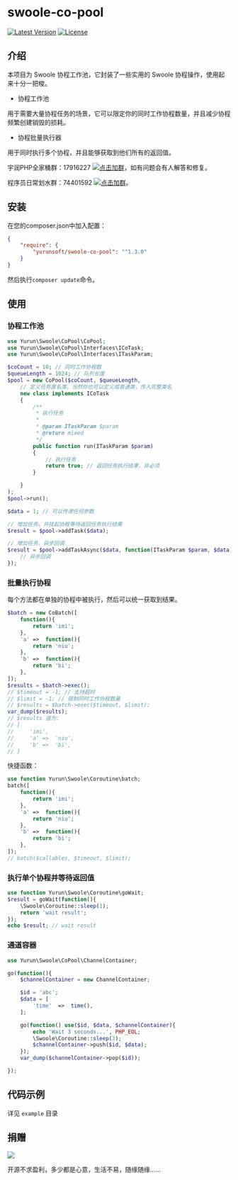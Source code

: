 # swoole-co-pool

[![Latest Version](https://img.shields.io/packagist/v/yurunsoft/swoole-co-pool.svg)](https://packagist.org/packages/yurunsoft/swoole-co-pool)
[![License](https://img.shields.io/github/license/Yurunsoft/swoole-co-pool.svg)](https://github.com/Yurunsoft/swoole-co-pool/blob/master/LICENSE)

## 介绍

本项目为 Swoole 协程工作池，它封装了一些实用的 Swoole 协程操作，使用起来十分一把梭。

* 协程工作池

用于需要大量协程任务的场景，它可以限定你的同时工作协程数量，并且减少协程频繁创建销毁的损耗。

* 协程批量执行器

用于同时执行多个协程，并且能够获取到他们所有的返回值。

宇润PHP全家桶群：17916227 [![点击加群](https://pub.idqqimg.com/wpa/images/group.png "点击加群")](https://jq.qq.com/?_wv=1027&k=5wXf4Zq)，如有问题会有人解答和修复。

程序员日常划水群：74401592 [![点击加群](https://pub.idqqimg.com/wpa/images/group.png "点击加群")](https://shang.qq.com/wpa/qunwpa?idkey=e2e6b49e9a648aae5285b3aba155d59107bb66fde02e229e078bd7359cac8ac3)。

## 安装

在您的composer.json中加入配置：

```json
{
    "require": {
        "yurunsoft/swoole-co-pool": "^1.3.0"
    }
}
```

然后执行`composer update`命令。

## 使用

### 协程工作池

```php
use Yurun\Swoole\CoPool\CoPool;
use Yurun\Swoole\CoPool\Interfaces\ICoTask;
use Yurun\Swoole\CoPool\Interfaces\ITaskParam;

$coCount = 10; // 同时工作协程数
$queueLength = 1024; // 队列长度
$pool = new CoPool($coCount, $queueLength,
    // 定义任务匿名类，当然你也可以定义成普通类，传入完整类名
    new class implements ICoTask
    {
        /**
         * 执行任务
         *
         * @param ITaskParam $param
         * @return mixed
         */
        public function run(ITaskParam $param)
        {
            // 执行任务
            return true; // 返回任务执行结果，非必须
        }

    }
);
$pool->run();

$data = 1; // 可以传递任何参数

// 增加任务，并挂起协程等待返回任务执行结果
$result = $pool->addTask($data);

// 增加任务，异步回调
$result = $pool->addTaskAsync($data, function(ITaskParam $param, $data){
    // 异步回调
});
```

### 批量执行协程

每个方法都在单独的协程中被执行，然后可以统一获取到结果。

```php
$batch = new CoBatch([
    function(){
        return 'imi';
    },
    'a' =>  function(){
        return 'niu';
    },
    'b' =>  function(){
        return 'bi';
    },
]);
$results = $batch->exec();
// $timeout = -1; // 支持超时
// $limit = -1; // 限制同时工作协程数量
// $results = $batch->exec($timeout, $limit);
var_dump($results);
// $results 值为:
// [
//     'imi',
//     'a' =>  'niu',
//     'b' =>  'bi',
// ]
```

快捷函数：

```php
use function Yurun\Swoole\Coroutine\batch;
batch([
    function(){
        return 'imi';
    },
    'a' =>  function(){
        return 'niu';
    },
    'b' =>  function(){
        return 'bi';
    },
]);
// batch($callables, $timeout, $limit);
```

### 执行单个协程并等待返回值

```php
use function Yurun\Swoole\Coroutine\goWait;
$result = goWait(function(){
    \Swoole\Coroutine::sleep(1);
    return 'wait result';
});
echo $result; // wait result
```

### 通道容器

```php
use Yurun\Swoole\CoPool\ChannelContainer;

go(function(){
    $channelContainer = new ChannelContainer;

    $id = 'abc';
    $data = [
        'time'  =>  time(),
    ];

    go(function() use($id, $data, $channelContainer){
        echo 'Wait 3 seconds...', PHP_EOL;
        \Swoole\Coroutine::sleep(3);
        $channelContainer->push($id, $data);
    });
    var_dump($channelContainer->pop($id));

});
```

## 代码示例

详见 `example` 目录

## 捐赠

<img src="https://raw.githubusercontent.com/Yurunsoft/swoole-co-pool/master/res/pay.png"/>

开源不求盈利，多少都是心意，生活不易，随缘随缘……

